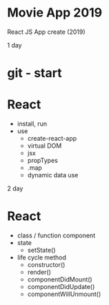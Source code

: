# Movie App 2019

React JS App create (2019)

 1 day

# git - start
# React
 - install, run
 - use
   - create-react-app
   - virtual DOM
   - jsx
   - propTypes
   - .map
   - dynamic data use

 2 day
# React
 - class / function component
 - state
   - setState()
 - life cycle method
   - constructor()
   - render()
   - componentDidMount()
   - componentDidUpdate()
   - componentWillUnmount()